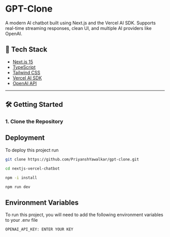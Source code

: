 # GPT-Clone

A modern AI chatbot built using Next.js and the Vercel AI SDK. Supports real-time streaming responses, clean UI, and multiple AI providers like OpenAI.

## 🧰 Tech Stack

- [Next.js 15](https://nextjs.org/)
- [TypeScript](https://www.typescriptlang.org/)
- [Tailwind CSS](https://tailwindcss.com/)
- [Vercel AI SDK](https://sdk.vercel.ai/docs)
- [OpenAI API](https://platform.openai.com/)

---

## 🛠️ Getting Started

### 1. Clone the Repository

## Deployment

To deploy this project run

```bash
git clone https://github.com/PriyanshYawalkar/gpt-clone.git

cd nextjs-vercel-chatbot

npm -i install

npm run dev
```

## Environment Variables

To run this project, you will need to add the following environment variables to your .env file

`OPENAI_API_KEY: ENTER YOUR KEY`
